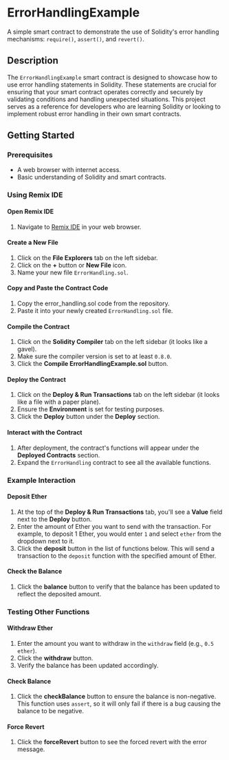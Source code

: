 # ErrorHandlingExample

A simple smart contract to demonstrate the use of Solidity's error handling mechanisms: `require()`, `assert()`, and `revert()`.

## Description

The `ErrorHandlingExample` smart contract is designed to showcase how to use error handling statements in Solidity. These statements are crucial for ensuring that your smart contract operates correctly and securely by validating conditions and handling unexpected situations. This project serves as a reference for developers who are learning Solidity or looking to implement robust error handling in their own smart contracts.

## Getting Started

### Prerequisites

- A web browser with internet access.
- Basic understanding of Solidity and smart contracts.

### Using Remix IDE

#### Open Remix IDE

1. Navigate to [Remix IDE](https://remix.ethereum.org/) in your web browser.

#### Create a New File

1. Click on the **File Explorers** tab on the left sidebar.
2. Click on the **+** button or **New File** icon.
3. Name your new file `ErrorHandling.sol`.

#### Copy and Paste the Contract Code

1. Copy the error_handling.sol code from the repository.
2. Paste it into your newly created `ErrorHandling.sol` file.

#### Compile the Contract

1. Click on the **Solidity Compiler** tab on the left sidebar (it looks like a gavel).
2. Make sure the compiler version is set to at least `0.8.0`.
3. Click the **Compile ErrorHandlingExample.sol** button.

#### Deploy the Contract

1. Click on the **Deploy & Run Transactions** tab on the left sidebar (it looks like a file with a paper plane).
2. Ensure the **Environment** is set for testing purposes.
3. Click the **Deploy** button under the **Deploy** section.

#### Interact with the Contract

1. After deployment, the contract's functions will appear under the **Deployed Contracts** section.
2. Expand the `ErrorHandling` contract to see all the available functions.

### Example Interaction

#### Deposit Ether

1. At the top of the **Deploy & Run Transactions** tab, you'll see a **Value** field next to the **Deploy** button.
2. Enter the amount of Ether you want to send with the transaction. For example, to deposit 1 Ether, you would enter `1` and select `ether` from the dropdown next to it.
3. Click the **deposit** button in the list of functions below. This will send a transaction to the `deposit` function with the specified amount of Ether.

#### Check the Balance

1. Click the **balance** button to verify that the balance has been updated to reflect the deposited amount.

### Testing Other Functions

#### Withdraw Ether

1. Enter the amount you want to withdraw in the `withdraw` field (e.g., `0.5 ether`).
2. Click the **withdraw** button.
3. Verify the balance has been updated accordingly.

#### Check Balance

1. Click the **checkBalance** button to ensure the balance is non-negative. This function uses `assert`, so it will only fail if there is a bug causing the balance to be negative.

#### Force Revert

1. Click the **forceRevert** button to see the forced revert with the error message.






